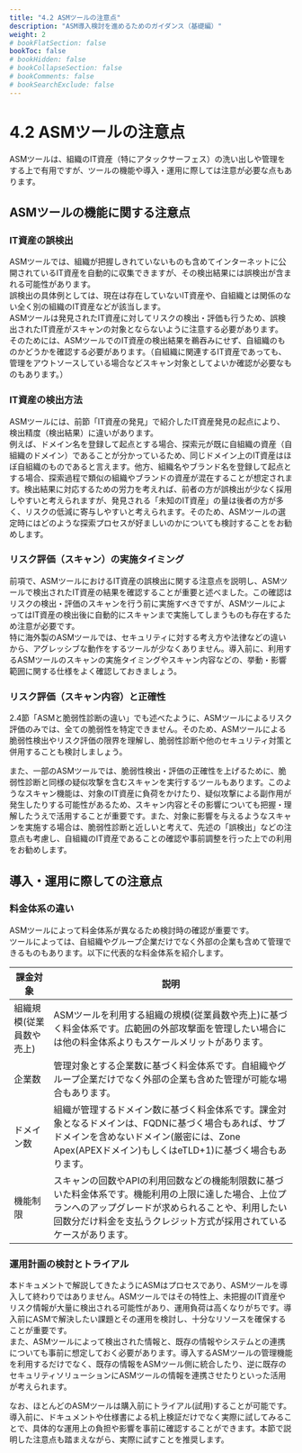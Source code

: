 ```yaml
---
title: "4.2 ASMツールの注意点"
description: "ASM導入検討を進めるためのガイダンス（基礎編）"
weight: 2
# bookFlatSection: false
bookToc: false
# bookHidden: false
# bookCollapseSection: false
# bookComments: false
# bookSearchExclude: false
---
```


# 4.2 ASMツールの注意点
ASMツールは、組織のIT資産（特にアタックサーフェス）の洗い出しや管理をする上で有用ですが、ツールの機能や導入・運用に際しては注意が必要な点もあります。

## ASMツールの機能に関する注意点

### IT資産の誤検出

ASMツールでは、組織が把握しきれていないものも含めてインターネットに公開されているIT資産を自動的に収集できますが、その検出結果には誤検出が含まれる可能性があります。  
誤検出の具体例としては、現在は存在していないIT資産や、自組織とは関係のない全く別の組織のIT資産などが該当します。  
ASMツールは発見されたIT資産に対してリスクの検出・評価も行うため、誤検出されたIT資産がスキャンの対象とならないように注意する必要があります。  
そのためには、ASMツールでのIT資産の検出結果を鵜吞みにせず、自組織のものかどうかを確認する必要があります。（自組織に関連するIT資産であっても、管理をアウトソースしている場合などスキャン対象としてよいか確認が必要なものもあります。）

### IT資産の検出方法

ASMツールには、前節「IT資産の発見」で紹介したIT資産発見の起点により、検出精度（検出結果）に違いがあります。  
例えば、ドメイン名を登録して起点とする場合、探索元が既に自組織の資産（自組織のドメイン）であることが分かっているため、同じドメイン上のIT資産はほぼ自組織のものであると言えます。他方、組織名やブランド名を登録して起点とする場合、探索過程で類似の組織やブランドの資産が混在することが想定されます。検出結果に対応するための労力を考えれば、前者の方が誤検出が少なく採用しやすいと考えられますが、発見される「未知のIT資産」の量は後者の方が多く、リスクの低減に寄与しやすいと考えられます。そのため、ASMツールの選定時にはどのような探索プロセスが好ましいのかについても検討することをお勧めします。

### リスク評価（スキャン）の実施タイミング

前項で、ASMツールにおけるIT資産の誤検出に関する注意点を説明し、ASMツールで検出されたIT資産の結果を確認することが重要と述べました。この確認はリスクの検出・評価のスキャンを行う前に実施すべきですが、ASMツールによってはIT資産の検出後に自動的にスキャンまで実施してしまうものも存在するため注意が必要です。  
特に海外製のASMツールでは、セキュリティに対する考え方や法律などの違いから、アグレッシブな動作をするツールが少なくありません。導入前に、利用するASMツールのスキャンの実施タイミングやスキャン内容などの、挙動・影響範囲に関する仕様をよく確認しておきましょう。  

### リスク評価（スキャン内容）と正確性

2.4節「ASMと脆弱性診断の違い」でも述べたように、ASMツールによるリスク評価のみでは、全ての脆弱性を特定できません。そのため、ASMツールによる脆弱性検出やリスク評価の限界を理解し、脆弱性診断や他のセキュリティ対策と併用することも検討しましょう。  

また、一部のASMツールでは、脆弱性検出・評価の正確性を上げるために、脆弱性診断と同様の疑似攻撃を含むスキャンを実行するツールもあります。このようなスキャン機能は、対象のIT資産に負荷をかけたり、疑似攻撃による副作用が発生したりする可能性があるため、スキャン内容とその影響についても把握・理解したうえで活用することが重要です。また、対象に影響を与えるようなスキャンを実施する場合は、脆弱性診断と近しいと考えて、先述の「誤検出」などの注意点も考慮し、自組織のIT資産であることの確認や事前調整を行った上での利用をお勧めします。

## 導入・運用に際しての注意点

### 料金体系の違い

ASMツールによって料金体系が異なるため検討時の確認が重要です。  
ツールによっては、自組織やグループ企業だけでなく外部の企業も含めて管理できるものもあります。以下に代表的な料金体系を紹介します。

| 課金対象 | 説明 |
| ------- | ---- |
| 組織規模(従業員数や売上) | ASMツールを利用する組織の規模(従業員数や売上)に基づく料金体系です。広範囲の外部攻撃面を管理したい場合には他の料金体系よりもスケールメリットがあります。|
| 企業数 | 管理対象とする企業数に基づく料金体系です。自組織やグループ企業だけでなく外部の企業も含めた管理が可能な場合もあります。 |
| ドメイン数 | 組織が管理するドメイン数に基づく料金体系です。課金対象となるドメインは、FQDNに基づく場合もあれば、サブドメインを含めないドメイン(厳密には、Zone Apex(APEXドメイン)もしくはeTLD+1)に基づく場合もあります。 |
| 機能制限 | スキャンの回数やAPIの利用回数などの機能制限数に基づいた料金体系です。機能利用の上限に達した場合、上位プランへのアップグレードが求められることや、利用したい回数分だけ料金を支払うクレジット方式が採用されているケースがあります。 |

### 運用計画の検討とトライアル

本ドキュメントで解説してきたようにASMはプロセスであり、ASMツールを導入して終わりではありません。ASMツールではその特性上、未把握のIT資産やリスク情報が大量に検出される可能性があり、運用負荷は高くなりがちです。導入前にASMで解決したい課題とその運用を検討し、十分なリソースを確保することが重要です。  
また、ASMツールによって検出された情報と、既存の情報やシステムとの連携についても事前に想定しておく必要があります。導入するASMツールの管理機能を利用するだけでなく、既存の情報をASMツール側に統合したり、逆に既存のセキュリティソリューションにASMツールの情報を連携させたりといった活用が考えられます。  

なお、ほとんどのASMツールは購入前にトライアル(試用)することが可能です。導入前に、ドキュメントや仕様書による机上検証だけでなく実際に試してみることで、具体的な運用上の負担や影響を事前に確認することができます。本節で説明した注意点も踏まえながら、実際に試すことを推奨します。

